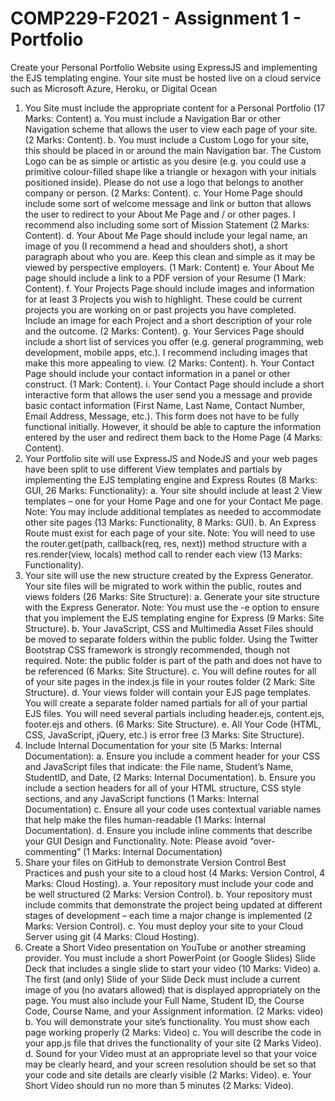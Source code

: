 # COMP229-F2021 - Assignment 1 - Portfolio

Create your Personal Portfolio Website using ExpressJS and implementing the EJS templating engine. Your site must be hosted live on a cloud service such as Microsoft Azure, Heroku, or Digital Ocean

1. You Site must include the appropriate content for a Personal Portfolio (17 Marks: Content)
   a. You must include a Navigation Bar or other Navigation scheme that allows the user to view each page of your site. (2 Marks: Content).
   b. You must include a Custom Logo for your site, this should be placed in or around the main Navigation bar. The Custom Logo can be as simple or artistic as you desire (e.g. you could use a primitive colour-filled shape like a triangle or hexagon with your initials positioned inside). Please do not use a logo that belongs to another company or person. (2 Marks: Content).
   c. Your Home Page should include some sort of welcome message and link or button that allows the user to redirect to your About Me Page and / or other pages. I recommend also including some sort of Mission Statement (2 Marks: Content).
   d. Your About Me Page should include your legal name, an image of you (I recommend a head and shoulders shot), a short paragraph about who you are. Keep this clean and simple as it may be viewed by perspective employers. (1 Mark: Content)
   e. Your About Me page should include a link to a PDF version of your Resume (1 Mark: Content).
   f. Your Projects Page should include images and information for at least 3 Projects you wish to highlight. These could be current projects you are working on or past projects you have completed. Include an image for each Project and a short description of your role and the outcome. (2 Marks: Content).
   g. Your Services Page should include a short list of services you offer (e.g. general programming, web development, mobile apps, etc.). I recommend including images that make this more appealing to view. (2 Marks: Content).
   h. Your Contact Page should include your contact information in a panel or other construct. (1 Mark: Content).
   i. Your Contact Page should include a short interactive form that allows the user send you a message and provide basic contact information (First Name, Last Name, Contact Number, Email Address, Message, etc.). This form does not have to be fully functional initially. However, it should be able to capture the information entered by the user and redirect them back to the Home Page (4 Marks: Content).
2. Your Portfolio site will use ExpressJS and NodeJS and your web pages have been split to use different View templates and partials by implementing the EJS templating engine and Express Routes (8 Marks: GUI, 26 Marks: Functionality):
   a. Your site should include at least 2 View templates – one for your Home Page and one for your Contact Me page. Note: You may include additional templates as needed to accommodate other site pages (13 Marks: Functionality, 8 Marks: GUI).
   b. An Express Route must exist for each page of your site. Note: You will need to use the router.get(path, callback(req, res, next)) method structure with a res.render(view, locals) method call to render each view (13 Marks: Functionality).
3. Your site will use the new structure created by the Express Generator. Your site files will be migrated to work within the public, routes and views folders (26 Marks: Site Structure):
   a. Generate your site structure with the Express Generator. Note: You must use the -e option to ensure that you implement the EJS templating engine for Express (9 Marks: Site Structure).
   b. Your JavaScript, CSS and Multimedia Asset Files should be moved to separate folders within the public folder. Using the Twitter Bootstrap CSS framework is strongly recommended, though not required. Note: the public folder is part of the path and does not have to be referenced (6 Marks: Site Structure).
   c. You will define routes for all of your site pages in the index.js file in your routes folder (2 Mark: Site Structure).
   d. Your views folder will contain your EJS page templates. You will create a separate folder named partials for all of your partial EJS files. You will need several partials including header.ejs, content.ejs, footer.ejs and others. (6 Marks: Site Structure).
   e. All Your Code (HTML, CSS, JavaScript, jQuery, etc.) is error free (3 Marks: Site Structure).
4. Include Internal Documentation for your site (5 Marks: Internal Documentation):
   a. Ensure you include a comment header for your CSS and JavaScript files that indicate: the File name, Student’s Name, StudentID, and Date, (2 Marks: Internal Documentation).
   b. Ensure you include a section headers for all of your HTML structure, CSS style sections, and any JavaScript functions (1 Marks: Internal Documentation)
   c. Ensure all your code uses contextual variable names that help make the files human-readable (1 Marks: Internal Documentation).
   d. Ensure you include inline comments that describe your GUI Design and Functionality. Note: Please avoid “over-commenting” (1 Marks: Internal Documentation)
5. Share your files on GitHub to demonstrate Version Control Best Practices and push your site to a cloud host (4 Marks: Version Control, 4 Marks: Cloud Hosting).
   a. Your repository must include your code and be well structured (2 Marks: Version Control).
   b. Your repository must include commits that demonstrate the project being updated at different stages of development – each time a major change is implemented (2 Marks: Version Control).
   c. You must deploy your site to your Cloud Server using git (4 Marks: Cloud Hosting).
6. Create a Short Video presentation on YouTube or another streaming provider. You must include a short PowerPoint (or Google Slides) Slide Deck that includes a single slide to start your video (10 Marks: Video)
   a. The first (and only) Slide of your Slide Deck must include a current image of you (no avatars allowed) that is displayed appropriately on the page. You must also include your Full Name, Student ID, the Course Code, Course Name, and your Assignment information. (2 Marks: video)
   b. You will demonstrate your site’s functionality. You must show each page working properly (2 Marks: Video)
   c. You will describe the code in your app.js file that drives the functionality of your site (2 Marks Video).
   d. Sound for your Video must at an appropriate level so that your voice may be clearly heard, and your screen resolution should be set so that your code and site details are clearly visible (2 Marks: Video).
   e. Your Short Video should run no more than 5 minutes (2 Marks: Video).
